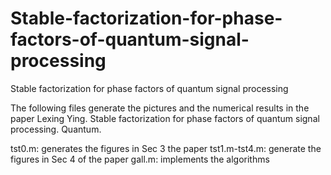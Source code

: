 # Stable-factorization-for-phase-factors-of-quantum-signal-processing
Stable factorization for phase factors of quantum signal processing

The following files generate the pictures and the numerical results in the paper
Lexing Ying. Stable factorization for phase factors of quantum signal processing. Quantum.

tst0.m: generates the figures in Sec 3 the paper
tst1.m-tst4.m: generate the figures in Sec 4 of the paper
gall.m: implements the algorithms

